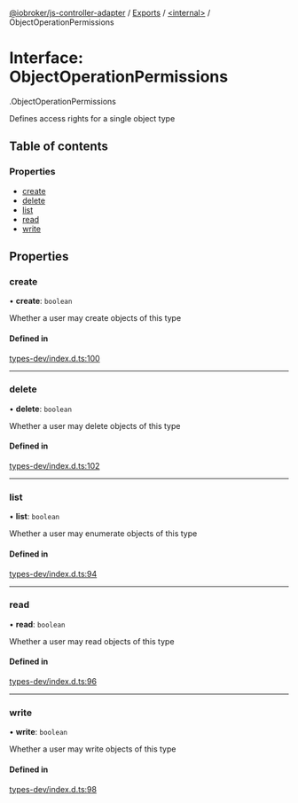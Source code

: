 [@iobroker/js-controller-adapter](../README.md) / [Exports](../modules.md) / [<internal\>](../modules/internal_.md) / ObjectOperationPermissions

# Interface: ObjectOperationPermissions

[<internal>](../modules/internal_.md).ObjectOperationPermissions

Defines access rights for a single object type

## Table of contents

### Properties

- [create](internal_.ObjectOperationPermissions.md#create)
- [delete](internal_.ObjectOperationPermissions.md#delete)
- [list](internal_.ObjectOperationPermissions.md#list)
- [read](internal_.ObjectOperationPermissions.md#read)
- [write](internal_.ObjectOperationPermissions.md#write)

## Properties

### create

• **create**: `boolean`

Whether a user may create objects of this type

#### Defined in

[types-dev/index.d.ts:100](https://github.com/ioBroker/ioBroker.js-controller/blob/edb14082/packages/types-dev/index.d.ts#L100)

___

### delete

• **delete**: `boolean`

Whether a user may delete objects of this type

#### Defined in

[types-dev/index.d.ts:102](https://github.com/ioBroker/ioBroker.js-controller/blob/edb14082/packages/types-dev/index.d.ts#L102)

___

### list

• **list**: `boolean`

Whether a user may enumerate objects of this type

#### Defined in

[types-dev/index.d.ts:94](https://github.com/ioBroker/ioBroker.js-controller/blob/edb14082/packages/types-dev/index.d.ts#L94)

___

### read

• **read**: `boolean`

Whether a user may read objects of this type

#### Defined in

[types-dev/index.d.ts:96](https://github.com/ioBroker/ioBroker.js-controller/blob/edb14082/packages/types-dev/index.d.ts#L96)

___

### write

• **write**: `boolean`

Whether a user may write objects of this type

#### Defined in

[types-dev/index.d.ts:98](https://github.com/ioBroker/ioBroker.js-controller/blob/edb14082/packages/types-dev/index.d.ts#L98)

